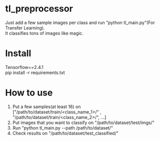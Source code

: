 # tl_preprocessor
Just add a few sample images per class and run "python tl_main.py"(For Transfer Learning).<br/>
It classifies tons of images like magic.

# Install
Tensorflow==2.4.1<br/>
pip install -r requirements.txt

# How to use
1. Put a few samples(at least 16) on ["/path/to/dataset/train/<class_name_1>/" , "/path/to/dataset/train/<class_name_2>/", ...]
2. Put images that you want to classify on "/path/to/dataset/test/imgs/"
3. Run "python tl_main.py --path /path/to/dataset/"
4. Check results on "/path/to/dataset/test_classified/"